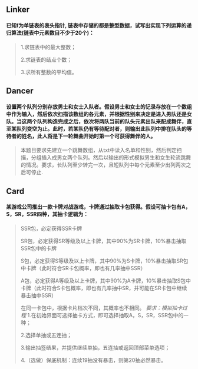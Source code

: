 ## Linker
#### 已知f为单链表的表头指针, 链表中存储的都是整型数据，试写出实现下列运算的递归算法(链表中元素数目不少于20个)：

> 1.求链表中的最大整数；
> 
> 2.求链表的结点个数；
> 
> 3.求所有整数的平均值。

## Dancer
#### 设置两个队列分别存放男士和女士入队者。假设男士和女士的记录存放在一个数组中作为输入，然后依次扫描该数组的各元素，并根据性别来决定是进入男队还是女队。当这两个队列构造完成之后，依次将两队当前的队头元素出队来配成舞伴，直至某队列变空为止。此时，若某队仍有等待配对者，则输出此队列中排在队头的等待者的姓名，此人将是下一轮舞曲开始时第一个可获得舞伴的人。
> 本题目要求先建立一个跳舞数组，从txt中读入名单和性别，然后判定扫描，分组插入成男女两个队列。然后以输出的形式模拟男生和女生轮流跳舞的情况。要求，长队列至少转完一次，且短队列中每个元素至少出列两次之后可停止.

## Card
#### 某游戏公司推出一款卡牌对战游戏，卡牌通过抽取卡包获得。假设可抽卡包有A，S，SR，SSR四种，其抽卡逻辑为：
> SSR包，必定获得SSR卡牌
>
> SR包，必定获得SR等级及以上卡牌，其中90%为SR卡牌，10%暴击抽取SSR包中的卡牌
>
> S包，必定获得S等级及以上卡牌，其中90%为S卡牌，10%暴击抽取SR包中卡牌（此时符合SR卡包概率，即也有几率抽中SSR）
>
> A包，必定获得A等级及以上卡牌，其中90%为A卡牌，10%暴击抽取S包中卡牌（此时符合S卡包概率，即也有几率抽中SR，并可能在SR卡包中继续暴击抽中SSR）
>
> 在同一卡包中，根据卡片档次不同，其概率也不相同。
*要求：模拟抽卡过程*
> 1.在初始界面可选择抽卡方式，即可选择抽取A，S，SR，SSR包中的一种；
>
> 2.选择单抽或五连抽；
>
> 3.输出抽签结果，并提供继续单抽，五连抽或返回顶部菜单选项；
>
> 4.（选做）保底机制：连续19抽没有暴击，则第20抽必然暴击。
